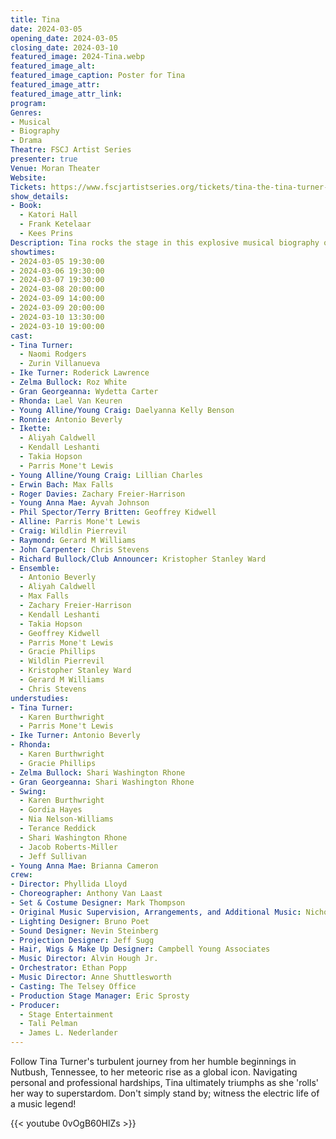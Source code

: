 ```yaml
---
title: Tina
date: 2024-03-05
opening_date: 2024-03-05
closing_date: 2024-03-10
featured_image: 2024-Tina.webp
featured_image_alt: 
featured_image_caption: Poster for Tina
featured_image_attr: 
featured_image_attr_link: 
program:
Genres: 
- Musical
- Biography
- Drama
Theatre: FSCJ Artist Series
presenter: true
Venue: Moran Theater
Website: 
Tickets: https://www.fscjartistseries.org/tickets/tina-the-tina-turner-musical
show_details: 
- Book: 
  - Katori Hall
  - Frank Ketelaar
  - Kees Prins
Description: Tina rocks the stage in this explosive musical biography of Tina Turner, the queen of rock 'n' roll.
showtimes:
- 2024-03-05 19:30:00
- 2024-03-06 19:30:00
- 2024-03-07 19:30:00
- 2024-03-08 20:00:00
- 2024-03-09 14:00:00
- 2024-03-09 20:00:00
- 2024-03-10 13:30:00
- 2024-03-10 19:00:00
cast:
- Tina Turner: 
  - Naomi Rodgers
  - Zurin Villanueva
- Ike Turner: Roderick Lawrence
- Zelma Bullock: Roz White
- Gran Georgeanna: Wydetta Carter
- Rhonda: Lael Van Keuren
- Young Alline/Young Craig: Daelyanna Kelly Benson
- Ronnie: Antonio Beverly
- Ikette: 
  - Aliyah Caldwell
  - Kendall Leshanti
  - Takia Hopson
  - Parris Mone't Lewis
- Young Alline/Young Craig: Lillian Charles
- Erwin Bach: Max Falls
- Roger Davies: Zachary Freier-Harrison
- Young Anna Mae: Ayvah Johnson
- Phil Spector/Terry Britten: Geoffrey Kidwell
- Alline: Parris Mone't Lewis
- Craig: Wildlin Pierrevil
- Raymond: Gerard M Williams
- John Carpenter: Chris Stevens
- Richard Bullock/Club Announcer: Kristopher Stanley Ward
- Ensemble: 
  - Antonio Beverly
  - Aliyah Caldwell
  - Max Falls
  - Zachary Freier-Harrison
  - Kendall Leshanti
  - Takia Hopson
  - Geoffrey Kidwell
  - Parris Mone't Lewis
  - Gracie Phillips
  - Wildlin Pierrevil
  - Kristopher Stanley Ward
  - Gerard M Williams
  - Chris Stevens
understudies:
- Tina Turner: 
  - Karen Burthwright
  - Parris Mone't Lewis
- Ike Turner: Antonio Beverly
- Rhonda: 
  - Karen Burthwright 
  - Gracie Phillips
- Zelma Bullock: Shari Washington Rhone
- Gran Georgeanna: Shari Washington Rhone
- Swing: 
  - Karen Burthwright
  - Gordia Hayes
  - Nia Nelson-Williams
  - Terance Reddick
  - Shari Washington Rhone
  - Jacob Roberts-Miller
  - Jeff Sullivan
- Young Anna Mae: Brianna Cameron
crew:
- Director: Phyllida Lloyd
- Choreographer: Anthony Van Laast
- Set & Costume Designer: Mark Thompson
- Original Music Supervision, Arrangements, and Additional Music: Nicholas Skilbeck
- Lighting Designer: Bruno Poet
- Sound Designer: Nevin Steinberg
- Projection Designer: Jeff Sugg
- Hair, Wigs & Make Up Designer: Campbell Young Associates
- Music Director: Alvin Hough Jr.
- Orchestrator: Ethan Popp
- Music Director: Anne Shuttlesworth
- Casting: The Telsey Office
- Production Stage Manager: Eric Sprosty
- Producer: 
  - Stage Entertainment
  - Tali Pelman
  - James L. Nederlander
---
```

Follow Tina Turner's turbulent journey from her humble beginnings in Nutbush, Tennessee, to her meteoric rise as a global icon. Navigating personal and professional hardships, Tina ultimately triumphs as she 'rolls' her way to superstardom. Don't simply stand by; witness the electric life of a music legend!

{{< youtube 0vOgB60HlZs >}}